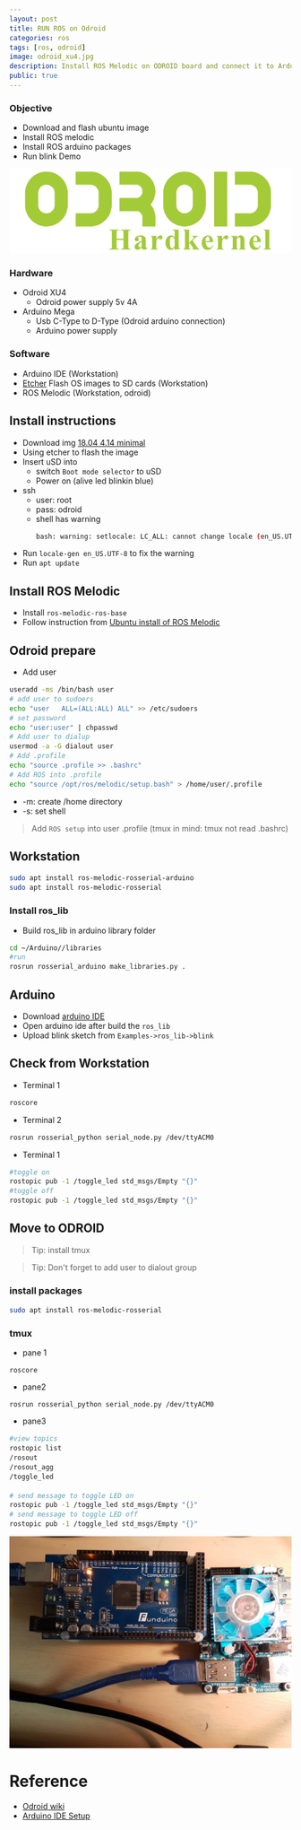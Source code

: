 ```yaml
---
layout: post
title: RUN ROS on Odroid
categories: ros
tags: [ros, odroid]
image: odroid_xu4.jpg
description: Install ROS Melodic on ODROID board and connect it to Arduino Mega
public: true
---
```


### Objective
- Download and flash ubuntu image
- Install ROS melodic
- Install ROS arduino packages
- Run blink Demo

![image alt img](/images/odroid.png) 


### Hardware
- Odroid XU4
  - Odroid power supply 5v 4A
- Arduino Mega
  - Usb C-Type to D-Type (Odroid arduino connection)
  - Arduino power supply
### Software
- Arduino IDE (Workstation)
- [Etcher](https://www.balena.io/etcher/) Flash OS images to SD cards (Workstation)
- ROS Melodic (Workstation, odroid)

## Install instructions

- Download img [18.04 4.14  minimal](https://odroid.in/?directory=.%2Fubuntu_18.04lts%2FXU3_XU4_MC1_HC1_HC2%2F)
- Using etcher to flash the image
- Insert uSD into
  - switch `Boot mode selector` to uSD
  - Power on (alive led blinkin blue)
- ssh 
  - user: root
  - pass: odroid
  - shell has warning
    ```bash
    bash: warning: setlocale: LC_ALL: cannot change locale (en_US.UTF-8)
    ```
- Run `locale-gen en_US.UTF-8` to fix the warning
- Run `apt update`

## Install ROS Melodic
- Install `ros-melodic-ros-base`
- Follow instruction from 
[Ubuntu install of ROS Melodic ](http://wiki.ros.org/melodic/Installation/Ubuntu)

## Odroid prepare 
- Add user
```bash
useradd -ms /bin/bash user
# add user to sudoers
echo "user   ALL=(ALL:ALL) ALL" >> /etc/sudoers
# set password
echo "user:user" | chpasswd
# Add user to dialup
usermod -a -G dialout user
# Add .profile 
echo "source .profile >> .bashrc"
# Add ROS into .profile
echo "source /opt/ros/melodic/setup.bash" > /home/user/.profile
```
- -m: create /home directory
- -s: set shell

> Add `ROS setup`  into user .profile (tmux in mind: tmux not read .bashrc)

## Workstation
```bash
sudo apt install ros-melodic-rosserial-arduino
sudo apt install ros-melodic-rosserial
```
### Install ros_lib
- Build ros_lib in arduino library folder
```bash
cd ~/Arduino//libraries
#run
rosrun rosserial_arduino make_libraries.py .
```

## Arduino 
- Download [arduino IDE](https://www.arduino.cc/en/Main/Software)
- Open arduino ide after build the `ros_lib`
- Upload blink sketch from `Examples->ros_lib->blink`

## Check from Workstation
- Terminal 1
```bash
roscore
```

- Terminal 2
```bash
rosrun rosserial_python serial_node.py /dev/ttyACM0
```

- Terminal 1
```bash
#toggle on
rostopic pub -1 /toggle_led std_msgs/Empty "{}"
#toggle off
rostopic pub -1 /toggle_led std_msgs/Empty "{}"
```

## Move to ODROID
> Tip: install tmux

> Tip: Don't forget to add user to dialout group
### install packages
```bash
sudo apt install ros-melodic-rosserial
```

### tmux
- pane 1
```
roscore
```

- pane2
```
rosrun rosserial_python serial_node.py /dev/ttyACM0
```

- pane3
```bash
#view topics
rostopic list
/rosout
/rosout_agg
/toggle_led

# send message to toggle LED on
rostopic pub -1 /toggle_led std_msgs/Empty "{}"
# send message to toggle LED off
rostopic pub -1 /toggle_led std_msgs/Empty "{}"
```

![](/images/ros_odroid_arduino.jpeg)

# Reference
- [Odroid wiki](https://wiki.odroid.com/odroid-xu4/hardware/hardware)
- [Arduino IDE Setup](http://wiki.ros.org/rosserial_arduino/Tutorials/Arduino%20IDE%20Setup)